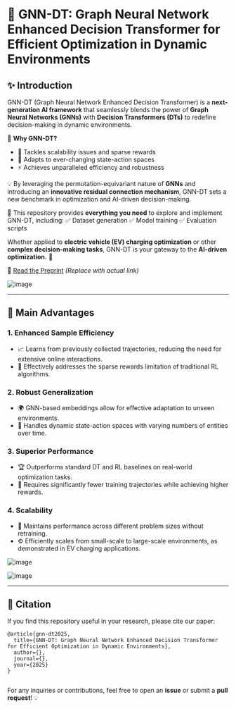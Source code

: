 # 🚀 GNN-DT: Graph Neural Network Enhanced Decision Transformer for Efficient Optimization in Dynamic Environments

## ✨ Introduction
GNN-DT (Graph Neural Network Enhanced Decision Transformer) is a **next-generation AI framework** that seamlessly blends the power of **Graph Neural Networks (GNNs)** with **Decision Transformers (DTs)** to redefine decision-making in dynamic environments. 

🔹 **Why GNN-DT?**
- 🌟 Tackles scalability issues and sparse rewards
- 🔄 Adapts to ever-changing state-action spaces
- ⚡ Achieves unparalleled efficiency and robustness

💡 By leveraging the permutation-equivariant nature of **GNNs** and introducing an **innovative residual connection mechanism**, GNN-DT sets a new benchmark in optimization and AI-driven decision-making. 

📌 This repository provides **everything you need** to explore and implement GNN-DT, including:
✅ Dataset generation
✅ Model training
✅ Evaluation scripts

Whether applied to **electric vehicle (EV) charging optimization** or other **complex decision-making tasks**, GNN-DT is your gateway to the **AI-driven optimization.** 🚀

📄 [Read the Preprint](path/to/preprint) *(Replace with actual link)*

![image](https://github.com/user-attachments/assets/6de6459b-e681-4f7e-ac2f-10236979b109)

---

## 🌟 Main Advantages
### 1. **Enhanced Sample Efficiency**
- 📈 Learns from previously collected trajectories, reducing the need for extensive online interactions.
- 🎯 Effectively addresses the sparse rewards limitation of traditional RL algorithms.

### 2. **Robust Generalization**
- 🌍 GNN-based embeddings allow for effective adaptation to unseen environments.
- 🔄 Handles dynamic state-action spaces with varying numbers of entities over time.

### 3. **Superior Performance**
- 🏆 Outperforms standard DT and RL baselines on real-world optimization tasks.
- 🚀 Requires significantly fewer training trajectories while achieving higher rewards.

### 4. **Scalability**
- 🔢 Maintains performance across different problem sizes without retraining.
- ⚙️ Efficiently scales from small-scale to large-scale environments, as demonstrated in EV charging applications.

![image](https://github.com/user-attachments/assets/a828ac07-564c-4ca7-889e-0a95fecd3689)

![image](https://github.com/user-attachments/assets/59c33604-e27e-43db-bfdf-2dc6c19cf914)

---

## 📖 Citation
If you find this repository useful in your research, please cite our paper:

```
@article{gnn-dt2025,
  title={GNN-DT: Graph Neural Network Enhanced Decision Transformer for Efficient Optimization in Dynamic Environments},
  author={},
  journal={},
  year={2025}
}


```

For any inquiries or contributions, feel free to open an **issue** or submit a **pull request**! 💡
